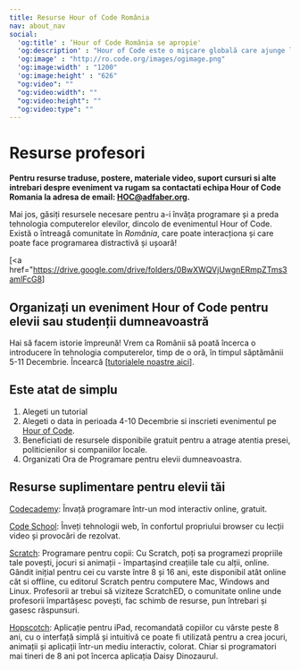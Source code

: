 ```yaml
---
title: Resurse Hour of Code România
nav: about_nav
social:
  'og:title' : ‘Hour of Code România se apropie'
  'og:description' : "Hour of Code este o mişcare globală care ajunge la zeci de milioane de elevi si studenţi din peste 180 de ţări şi peste 30 de limbi vorbite. Vârstele de la 4 la 104 ani."
  'og:image' : "http://ro.code.org/images/ogimage.png"
  'og:image:width' : "1200"
  'og:image:height' : "626"
  "og:video": ""
  "og:video:width": ""
  "og:video:height": ""
  "og:video:type": ""
---
```


# Resurse profesori

<b> Pentru resurse traduse, postere, materiale video, suport cursuri si alte intrebari despre eveniment va rugam sa contactati echipa Hour of Code Romania la adresa de email: HOC@adfaber.org.</b>

Mai jos, găsiți resursele necesare pentru a-i învăța programare și a preda tehnologia computerelor elevilor, dincolo de evenimentul Hour of Code. Există o întreagă comunitate în _România_, care poate interacționa și care poate face programarea distractivă și ușoară! 

[<a href="https://drive.google.com/drive/folders/0BwXWQVjUwgnERmpZTms3amlFcG8</a>]

## Organizați un eveniment Hour of Code pentru elevii sau studenții dumneavoastră 

Hai să facem istorie împreună! Vrem ca Românii să poată încerca o introducere în tehnologia computerelor, timp de o oră, în timpul săptămânii 5-11 Decembrie. Încearcă [<a href="http://ro.code.org/learn">tutorialele noastre aici</a>].

## Este atat de simplu 

1. Alegeti un tutorial
2. Alegeti o data in perioada 4-10 Decembrie si inscrieti evenimentul pe [Hour of Code](http://hourofcode.com/ro/ro).
3. Beneficiati de resursele disponibile gratuit pentru a atrage atentia presei, politicienilor si companiilor locale.
4. Organizati Ora de Programare pentru elevii dumneavoastra.

## Resurse suplimentare pentru elevii tăi

[Codecademy](http://www.codecademy.com): Învață programare într-un mod interactiv online, gratuit.

[Code School](https://www.codeschool.com): Înveți tehnologii web, în confortul propriului browser cu lecții video și provocări de rezolvat.

[Scratch](http://scratch.mit.edu): Programare pentru copii: Cu Scratch, poți sa programezi propriile tale povești, jocuri si animații - împartașind creațiile tale cu alții, online. Gândit inițial pentru cei cu varste între 8 și 16 ani, este disponibil atât online cât si offline, cu editorul  Scratch pentru computere Mac, Windows and Linux. Profesorii ar trebui să viziteze ScratchED, o comunitate online unde profesorii împartășesc povești, fac schimb de resurse, pun întrebari și gasesc răspunsuri.

[Hopscotch](http://www.gethopscotch.com): Aplicație pentru iPad, recomandată copiilor cu vârste peste 8 ani, cu o interfață simplă și intuitivă ce poate fi utilizată pentru a crea jocuri, animații și aplicații într-un mediu interactiv, colorat.
Chiar si programatori mai tineri de 8 ani pot încerca aplicația Daisy Dinozaurul.